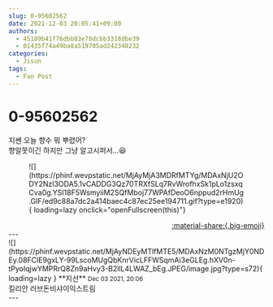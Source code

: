 ```yaml
---
slug: 0-95602562
date: 2021-12-03 20:05:41+09:00
authors:
  - 45189b41f76dbb83e78dcbb3318dbe39
  - 01435f74a49ba8a519705ad242348232
categories:
  - Jisun
tags:
  - Fan Post
---
```


# 0-95602562

<div class="post-container" markdown="1">
<div class="content-container md-sidebar__scrollwrap" markdown="1">

지쎈 오늘 향수 뭐 뿌렸어?<br>향알못이긴 하지만 그냥 알고시퍼서...😆
<figure markdown="1">
![](https://phinf.wevpstatic.net/MjAyMjA3MDRfMTYg/MDAxNjU2ODY2NzI3ODA5.1vCADDG3Qz70TRXfSLq7RvWrofhxSk1pLo1zsxqCva0g.YSI18F5WsmyiiM2SQfMboj77WPAfDeoO6nppud2rHmUg.GIF/ed9c88a7dc2a414baec4c87ec25ee194711.gif?type=e1920){ loading=lazy onclick="openFullscreen(this)"}
</figure>


</div>
</div>

<div style="text-align: right;" markdown="1">
<a href="https://weverse.io/fromis9/fanpost/0-95602562" style="text-align: right;">:material-share:{.big-emoji}</a>
</div>
---

<div class="comments-container md-sidebar__scrollwrap" markdown="1">
<div class="comment" markdown="1">
<div class='id-container' markdown="1">
![](https://phinf.wevpstatic.net/MjAyNDEyMTlfMTE5/MDAxNzM0NTgzMjY0NDEy.08FClE9gxLY-99LscoMUgQbKnrVicLFFWSqmAi3eGLEg.hXV0n-tPyoIqjwYMPRrQ8Zn9aHvy3-B2llL4LWAZ_bEg.JPEG/image.jpg?type=s72){ loading=lazy }
**<span class="artist">지선</span>** <small>Dec 03 2021, 20:06</small><br>
</div>
<div class='comment-body' markdown="1">
킬리안 러브돈비샤이익스트림
</div>
</div>
</div>
---
